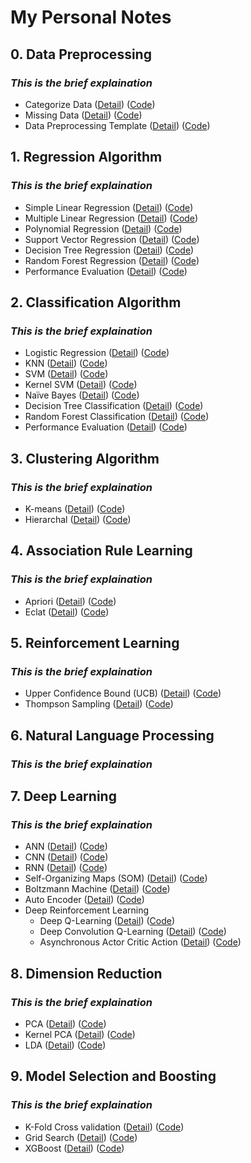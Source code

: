# My Personal Notes

## 0.  Data Preprocessing 

### *This is the brief explaination*

- 	Categorize Data ([Detail](0DP)) ([Code](0DP/Code/categorical_data.py))
-	Missing Data ([Detail](0DP)) ([Code](0DP/Code/missing_data.py))
-	Data Preprocessing Template ([Detail](0DP)) ([Code](0DP/Code/data_preprocessing_template.py))

## 1. Regression Algorithm

### *This is the brief explaination*

- 	Simple Linear Regression ([Detail](1RA)) ([Code](1RA/Code))
-	Multiple Linear Regression ([Detail](Folder1)) ([Code](Folder1))
-	Polynomial Regression ([Detail](Folder1)) ([Code](Folder1))
-	Support Vector Regression ([Detail](Folder1)) ([Code](Folder1))
-	Decision Tree Regression ([Detail](Folder1)) ([Code](Folder1))
-	Random Forest Regression ([Detail](Folder1)) ([Code](Folder1))
- 	Performance Evaluation ([Detail](Folder1)) ([Code](Folder1))


## 2. Classification Algorithm 

### *This is the brief explaination*

-	Logistic Regression ([Detail](Folder1)) ([Code](Folder1))
-	KNN ([Detail](Folder1)) ([Code](Folder1))
-	SVM ([Detail](Folder1)) ([Code](Folder1))
-	Kernel SVM ([Detail](Folder1)) ([Code](Folder1))
-	Naïve Bayes ([Detail](Folder1)) ([Code](Folder1))
-	Decision Tree Classification ([Detail](Folder1)) ([Code](Folder1))
-	Random Forest Classification ([Detail](Folder1)) ([Code](Folder1))
-	Performance Evaluation ([Detail](Folder1)) ([Code](Folder1))

## 3. Clustering Algorithm 

### *This is the brief explaination*

-	K-means ([Detail](Folder1)) ([Code](Folder1))
-	Hierarchal ([Detail](Folder1)) ([Code](Folder1))

## 4. Association Rule Learning

### *This is the brief explaination*

-	Apriori ([Detail](Folder1)) ([Code](Folder1))
-	Eclat ([Detail](Folder1)) ([Code](Folder1))

## 5. Reinforcement Learning

### *This is the brief explaination*

-	Upper Confidence Bound (UCB) ([Detail](Folder1)) ([Code](Folder1))
-	Thompson Sampling ([Detail](Folder1)) ([Code](Folder1))

## 6. Natural Language Processing

### *This is the brief explaination*

## 7. Deep Learning

### *This is the brief explaination*

-	ANN ([Detail](Folder1)) ([Code](Folder1))
-	CNN ([Detail](Folder1)) ([Code](Folder1))
-	RNN ([Detail](Folder1)) ([Code](Folder1))
-	Self-Organizing Maps (SOM) ([Detail](Folder1)) ([Code](Folder1))
-	Boltzmann Machine ([Detail](Folder1)) ([Code](Folder1))
-	Auto Encoder ([Detail](Folder1)) ([Code](Folder1))
-	Deep Reinforcement Learning
	- Deep Q-Learning ([Detail](Folder1)) ([Code](Folder1))
	- Deep Convolution Q-Learning ([Detail](Folder1)) ([Code](Folder1))
	- Asynchronous Actor Critic Action ([Detail](Folder1)) ([Code](Folder1))

## 8. Dimension Reduction 

### *This is the brief explaination*

-	PCA  ([Detail](Folder1)) ([Code](Folder1))
-	Kernel PCA ([Detail](Folder1)) ([Code](Folder1))
-	LDA  ([Detail](Folder1)) ([Code](Folder1))

## 9. Model Selection and Boosting

### *This is the brief explaination*

-	K-Fold Cross validation ([Detail](Folder1)) ([Code](Folder1))
-	Grid Search ([Detail](Folder1)) ([Code](Folder1))
- 	XGBoost ([Detail](Folder1)) ([Code](Folder1))